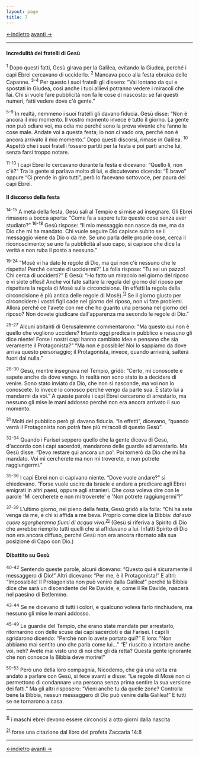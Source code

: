 ```yaml
---
layout: page
title: 7
---
```

[<-indietro](gv06.html) [avanti ->](gv08.html)

--------------------------------
#### Incredulità dei fratelli di Gesù

<sup>1</sup> Dopo questi fatti, Gesù girava per la Galilea, evitando la
Giudea, perché i capi Ebrei cercavano di ucciderlo. <sup>2</sup> Mancava
poco alla festa ebraica delle Capanne. <sup>3-4</sup> Per questo i suoi
fratelli gli dissero: “Vai lontano da qui e spostati in Giudea, così
anche i tuoi allievi potranno vedere i miracoli che fai. Chi si vuole
fare pubblicità non fa le cose di nascosto: se fai questi numeri, fatti
vedere dove c'è gente.”

<sup>5-9</sup> In realtà, nemmeno i suoi fratelli gli davano fiducia.
Gesù disse: “Non è ancora il mio momento. Il vostro momento invece è
tutto il giorno. La gente non può odiare voi, ma odia me perché sono la
prova vivente che fanno le cose male. Andate voi a questa festa; io non
ci vado ora, perché non è ancora arrivato il mio momento.” Dopo questi
discorsi, rimase in Galilea. <sup>10</sup> Aspettò che i suoi fratelli
fossero partiti per la festa e poi partì anche lui, senza farsi troppo
notare.

<sup>11-13</sup> I capi Ebrei lo cercavano durante la festa e dicevano:
“Quello lì, non c'è?” Tra la gente si parlava molto di lui, e
discutevano dicendo: “È bravo” oppure “Ci prende in giro tutti”, però lo
facevano sottovoce, per paura dei capi Ebrei.

#### Il discorso della festa

<sup>14-15</sup> A metà della festa, Gesù salì al Tempio e si mise ad
insegnare. Gli Ebrei rimasero a bocca aperta: “Come fa a sapere tutte
queste cose senza aver studiato?” <sup>16-18</sup> Gesù rispose: “Il mio
messaggio non nasce da me, ma da Dio che mi ha mandato. Chi vuole
seguire Dio capisce subito se il messaggio viene da Dio o da me. Se uno
parla delle proprie cose, cerca il riconoscimento; se uno fa pubblicità
al suo capo, si capisce che dice la verità e non ruba il posto a
nessuno.”

<sup>19-24</sup> “Mosè vi ha dato le regole di Dio, ma qui non c'è
nessuno che le rispetta! Perché cercate di uccidermi?” La folla rispose:
“Tu sei un pazzo! Chi cerca di ucciderti?” E Gesù: “Ho fatto un miracolo
nel giorno del riposo e vi siete offesi! Anche voi fate saltare la
regola del giorno del riposo per rispettare la regola di Mosè sulla
circoncisione. (In effetti la regola della circoncisione è più antica
delle regole di
Mosè).<sup><a href="#fn__1" id="fnt__1" class="fn_top">1)</a></sup> Se
il giorno giusto per circoncidere i vostri figli cade nel giorno del
riposo, non vi fate problemi. Allora perché ce l'avete con me che ho
guarito una persona nel giorno del riposo? Non dovete giudicare
dall'apparenza ma secondo le regole di Dio.”

<sup>25-27</sup> Alcuni abitanti di Gerusalemme commentarono: “Ma questo
qui non è quello che vogliono uccidere? Intanto oggi predica in pubblico
e nessuno gli dice niente! Forse i nostri capi hanno cambiato idea e
pensano che sia veramente il Protagonista?” “Ma non è possibile! Noi lo
sappiamo da dove arriva questo personaggio; il Protagonista, invece,
quando arriverà, salterà fuori dal nulla.”

<sup>28-30</sup> Gesù, mentre insegnava nel Tempio, gridò: “Certo, mi
conoscete e sapete anche da dove vengo. In realtà non sono stato io a
decidere di venire. Sono stato inviato da Dio, che non si nasconde, ma
voi non lo conoscete. Io invece lo conosco perché vengo da parte sua. È
stato lui a mandarmi da voi.” A queste parole i capi Ebrei cercarono di
arrestarlo, ma nessuno gli mise le mani addosso perché non era ancora
arrivato il suo momento.

<sup>31</sup> Molti del pubblico però gli davano fiducia. “In effetti”,
dicevano, “quando verrà il Protagonista non potrà fare più miracoli di
questo Gesù”.

<sup>32-34</sup> Quando i Farisei seppero quello che la gente diceva di
Gesù, d'accordo con i capi sacerdoti, mandarono delle guardie ad
arrestarlo. Ma Gesù disse: “Devo restare qui ancora un po'. Poi tornerò
da Dio che mi ha mandato. Voi mi cercherete ma non mi troverete, e non
potrete raggiungermi.”

<sup>35-36</sup> I capi Ebrei non ci capivano niente. “Dove vuole
andare?” si chiedevano. “Forse vuole uscire da Israele e andare a
predicare agli Ebrei emigrati in altri paesi, oppure agli stranieri. Che
cosa voleva dire con le parole 'Mi cercherete e non mi troverete' e 'Non
potrete raggiungermi'?”

<sup>37-39</sup> L'ultimo giorno, nel pieno della festa, Gesù gridò alla
folla: “Chi ha sete venga da me, e chi si affida a me beva. Proprio come
dice la Bibbia: *dal suo cuore sgorgheranno fiumi di acqua
viva*.<sup><a href="#fn__2" id="fnt__2" class="fn_top">2)</a></sup>
(Gesù si riferiva a Spirito di Dio che avrebbe riempito tutti quelli che
si affidavano a lui. Infatti Spirito di Dio non era ancora diffuso,
perché Gesù non era ancora ritornato alla sua posizione di Capo con
Dio.)

#### Dibattito su Gesù

<sup>40-42</sup> Sentendo queste parole, alcuni dicevano: “Questo qui è
sicuramente il messaggero di Dio!” Altri dicevano: “Per me, è il
Protagonista!” E altri: “Impossibile! Il Protagonista non può venire
dalla Galilea!” perché la Bibbia dice che sarà un discendente del Re
Davide, e, come il Re Davide, nascerà nel paesino di Betlemme.

<sup>43-44</sup> Se ne dicevano di tutti i colori, e qualcuno voleva
farlo rinchiudere, ma nessuno gli mise le mani addosso.

<sup>45-49</sup> Le guardie del Tempio, che erano state mandate per
arrestarlo, ritornarono con delle scuse dai capi sacerdoti e dai
Farisei. I capi li sgridarono dicendo: “Perché non lo avete portato
qui?” E loro: “Non abbiamo mai sentito uno che parla come lui…” “E'
riuscito a intortare anche voi, neh? Avete mai visto uno di noi che gli
dà retta? Questa gente ignorante che non conosce la Bibbia deve morire!”

<sup>50-53</sup> Però uno della loro compagnia, Nicodemo, che già una
volta era andato a parlare con Gesù, si fece avanti e disse: “Le regole
di Mosè non ci permettono di condannare una persona senza prima sentire
la sua versione dei fatti.” Ma gli altri risposero: “Vieni anche tu da
quelle zone? Controlla bene la Bibbia, nessun messaggero di Dio può
venire dalla Galilea!” E tutti se ne tornarono a casa.

----------------------------------------------------
<sup><a href="#fnt__1" id="fn__1" class="fn_bot">1)</a></sup>
i maschi ebrei devono essere circoncisi a otto giorni dalla nascita

<sup><a href="#fnt__2" id="fn__2" class="fn_bot">2)</a></sup>
forse una citazione dal libro del profeta Zaccaria 14:8

----------------------------------------------------
[<-indietro](gv06.html) [avanti ->](gv08.html)
